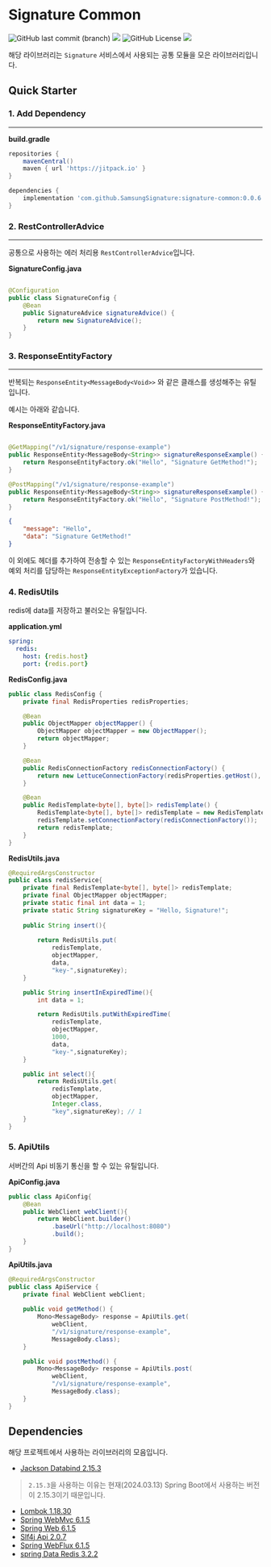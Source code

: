 # Signature Common

![GitHub last commit (branch)](https://img.shields.io/github/last-commit/SamsungSignature/signature-common/main)
![](https://github.com/SamsungSignature/signature-common/actions/workflows/signature-common.yml/badge.svg)
![GitHub License](https://img.shields.io/badge/license-MIT-blue)
[![](https://jitpack.io/v/SamsungSignature/signature-common.svg)](https://jitpack.io/#SamsungSignature/signature-common)

해당 라이브러리는 `Signature` 서비스에서 사용되는 공통 모듈을 모은 라이브러리입니다.

## Quick Starter

### 1. Add Dependency

---

**build.gradle**

```groovy
repositories {
    mavenCentral()
    maven { url 'https://jitpack.io' }
}

dependencies {
    implementation 'com.github.SamsungSignature:signature-common:0.0.6'
}
```

### 2. RestControllerAdvice

---

공통으로 사용하는 에러 처리용 `RestControllerAdvice`입니다.

**SignatureConfig.java**

```java

@Configuration
public class SignatureConfig {
    @Bean
    public SignatureAdvice signatureAdvice() {
        return new SignatureAdvice();
    }
}
```

### 3. ResponseEntityFactory

---

반복되는 `ResponseEntity<MessageBody<Void>>` 와 같은 클래스를 생성해주는 유틸입니다.

예시는 아래와 같습니다.

**ResponseEntityFactory.java**

```java

@GetMapping("/v1/signature/response-example")
public ResponseEntity<MessageBody<String>> signatureResponseExample() {
    return ResponseEntityFactory.ok("Hello", "Signature GetMethod!");
}

@PostMapping("/v1/signature/response-example")
public ResponseEntity<MessageBody<String>> signatureResponseExample() {
	return ResponseEntityFactory.ok("Hello", "Signature PostMethod!");
}
```

```json
{
	"message": "Hello",
	"data": "Signature GetMethod!"
}
```

이 외에도 헤더를 추가하여 전송할 수 있는 `ResponseEntityFactoryWithHeaders`와 예외 처리를 담당하는 `ResponseEntityExceptionFactory`가 있습니다.

### 4. RedisUtils

redis에 data를 저장하고 불러오는 유틸입니다.

**application.yml**
```yaml
spring:
  redis:
    host: {redis.host}
    port: {redis.port}

```
**RedisConfig.java**
```java
public class RedisConfig {
	private final RedisProperties redisProperties;

	@Bean
	public ObjectMapper objectMapper() {
		ObjectMapper objectMapper = new ObjectMapper();
		return objectMapper;
	}

	@Bean
	public RedisConnectionFactory redisConnectionFactory() {
		return new LettuceConnectionFactory(redisProperties.getHost(), redisProperties.getPort());
	}

	@Bean
	public RedisTemplate<byte[], byte[]> redisTemplate() {
		RedisTemplate<byte[], byte[]> redisTemplate = new RedisTemplate<>();
		redisTemplate.setConnectionFactory(redisConnectionFactory());
		return redisTemplate;
	}
}
```

**RedisUtils.java**
```java
@RequiredArgsConstructor
public class redisService{
	private final RedisTemplate<byte[], byte[]> redisTemplate;
	private final ObjectMapper objectMapper;
	private static final int data = 1;
	private static String signatureKey = "Hello, Signature!";
	
	public String insert(){
		
		return RedisUtils.put(
			redisTemplate,
            objectMapper,
			data,
			"key-",signatureKey);
    }

	public String insertInExpiredTime(){
		int data = 1;

		return RedisUtils.putWithExpiredTime(
			redisTemplate,
			objectMapper,
			1000,
			data,
			"key-",signatureKey);
	}

	public int select(){
		return RedisUtils.get(
			redisTemplate,
			objectMapper,
			Integer.class,
			"key",signatureKey); // 1
	}
}
```

### 5. ApiUtils

서버간의 Api 비동기 통신을 할 수 있는 유틸입니다.

**ApiConfig.java**
```java
public class ApiConfig{
	@Bean
	public WebClient webClient(){
		return WebClient.builder()
            .baseUrl("http://localhost:8080")
            .build();
	}
}
```

**ApiUtils.java**

```java
@RequiredArgsConstructor
public class ApiService {
    private final WebClient webClient;
	
	public void getMethod() {
		Mono<MessageBody> response = ApiUtils.get(
			webClient,
			"/v1/signature/response-example",
			MessageBody.class);
	}

	public void postMethod() {
		Mono<MessageBody> response = ApiUtils.post(
			webClient,
			"/v1/signature/response-example",
			MessageBody.class);
	}
}
```

## Dependencies

해당 프로젝트에서 사용하는 라이브러리의 모음입니다.

- [Jackson Databind 2.15.3](https://mvnrepository.com/artifact/com.fasterxml.jackson.core/jackson-databind/2.15.3)

> `2.15.3`을 사용하는 이유는 현재(2024.03.13) Spring Boot에서 사용하는 버전이 2.15.3이기 때문입니다.

- [Lombok 1.18.30](https://mvnrepository.com/artifact/org.projectlombok/lombok/1.18.30)
- [Spring WebMvc 6.1.5](https://mvnrepository.com/artifact/org.springframework/spring-webmvc/6.1.5)
- [Spring Web 6.1.5](https://mvnrepository.com/artifact/org.springframework/spring-web/6.1.5)
- [Slf4j Api 2.0.7](https://mvnrepository.com/artifact/org.slf4j/slf4j-api/2.0.7)
- [Spring WebFlux 6.1.5](https://mvnrepository.com/artifact/org.springframework/spring-webflux/6.1.5)
- [spring Data Redis 3.2.2](https://mvnrepository.com/artifact/org.springframework.data/spring-data-redis/3.2.2)
